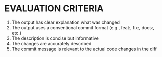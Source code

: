 # EVALUATION CRITERIA
1. The output has clear explanation what was changed
2. The output uses a conventional commit format (e.g., feat:, fix:, docs:, etc.)
3. The description is concise but informative
4. The changes are accurately described
5. The commit message is relevant to the actual code changes in the diff
